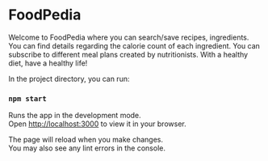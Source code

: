 # FoodPedia

Welcome to FoodPedia where you can search/save recipes, ingredients. You can find details regarding the calorie count of each ingredient. You can subscribe to different meal plans created by nutritionists. With a healthy diet, have a healthy life!


In the project directory, you can run:

### `npm start`

Runs the app in the development mode.\
Open [http://localhost:3000](http://localhost:3000) to view it in your browser.

The page will reload when you make changes.\
You may also see any lint errors in the console.
